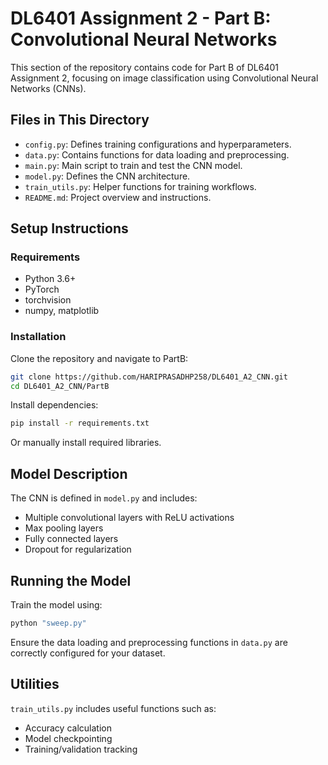 # DL6401 Assignment 2 - Part B: Convolutional Neural Networks

This section of the repository contains code for Part B of DL6401 Assignment 2, focusing on image classification using Convolutional Neural Networks (CNNs).

## Files in This Directory

- `config.py`: Defines training configurations and hyperparameters.
- `data.py`: Contains functions for data loading and preprocessing.
- `main.py`: Main script to train and test the CNN model.
- `model.py`: Defines the CNN architecture.
- `train_utils.py`: Helper functions for training workflows.
- `README.md`: Project overview and instructions.

## Setup Instructions

### Requirements

- Python 3.6+
- PyTorch
- torchvision
- numpy, matplotlib 

### Installation

Clone the repository and navigate to PartB:

```bash
git clone https://github.com/HARIPRASADHP258/DL6401_A2_CNN.git
cd DL6401_A2_CNN/PartB
```

Install dependencies:

```bash
pip install -r requirements.txt
```

Or manually install required libraries.

## Model Description

The CNN is defined in `model.py` and includes:

- Multiple convolutional layers with ReLU activations
- Max pooling layers
- Fully connected layers
- Dropout for regularization

## Running the Model

Train the model using:

```bash
python "sweep.py"
```

Ensure the data loading and preprocessing functions in `data.py` are correctly configured for your dataset.

## Utilities

`train_utils.py` includes useful functions such as:

- Accuracy calculation
- Model checkpointing
- Training/validation tracking



